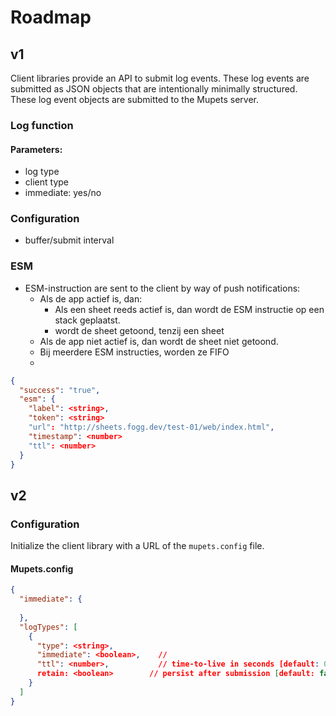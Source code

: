 # Roadmap

## v1

Client libraries provide an API to submit log events. These log events are submitted as JSON objects that are intentionally minimally structured. These log event objects are submitted to the Mupets server. 


### Log function
#### Parameters:
- log type
- client type
- immediate: yes/no

### Configuration
- buffer/submit interval

### ESM
- ESM-instruction are sent to the client by way of push notifications:
  - Als de app actief is, dan:
    - Als een sheet reeds actief is, dan wordt de ESM instructie op een stack geplaatst.
    -  wordt de sheet getoond, tenzij een sheet
  - Als de app niet actief is, dan wordt de sheet niet getoond.
  - Bij meerdere ESM instructies, worden ze FIFO 
  - 

```json
{
  "success": "true",
  "esm": {
    "label": <string>,
    "token": <string>
    "url": "http://sheets.fogg.dev/test-01/web/index.html",
    "timestamp": <number>
    "ttl": <number>
  }
}
```




## v2

### Configuration

Initialize the client library with a URL of the `mupets.config` file.

#### Mupets.config

```json
{
  "immediate": {
    
  },
  "logTypes": [
    {
      "type": <string>,
      "immediate": <boolean>,    // 
      "ttl": <number>,           // time-to-live in seconds [default: 0 = no ttl]
      retain: <boolean>        // persist after submission [default: false]
    }
  ]
}
```


